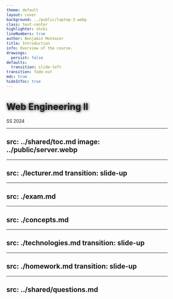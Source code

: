 ```yaml
---
theme: default
layout: cover
background: ../public/laptop-3.webp
class: text-center
highlighter: shiki
lineNumbers: true
author: Benjamin Montazer
title: Introduction
info: Overview of the course.
drawings:
  persist: false
defaults:
  transition: slide-left
transition: fade-out
mdc: true
hideInToc: true
---
```


# Web Engineering II

SS 2024

<style scoped>
  h1 {
    text-shadow: #000 1px 0 10px !important;
  }
</style>


---
src: ../shared/toc.md
image: ../public/server.webp
---


---
src: ./lecturer.md
transition: slide-up
---


---
src: ./exam.md
---


---
src: ./concepts.md
---


---
src: ./technologies.md
transition: slide-up
---


---
src: ./homework.md
transition: slide-up
---


---
src: ../shared/questions.md
---

